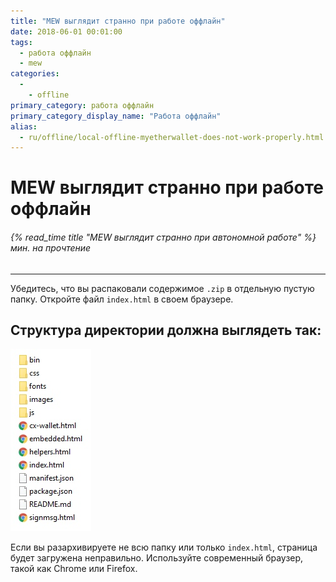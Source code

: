 ```yaml
---
title: "MEW выглядит странно при работе оффлайн"
date: 2018-06-01 00:01:00
tags:
  - работа оффлайн
  - mew
categories:
  - 
    - offline
primary_category: работа оффлайн
primary_category_display_name: "Работа оффлайн"
alias:
  - ru/offline/local-offline-myetherwallet-does-not-work-properly.html
---
```


# __MEW выглядит странно при работе оффлайн__
###### {% read_time title "MEW выглядит странно при автономной работе" %} мин. на прочтение
***

Убедитесь, что вы распаковали содержимое `.zip` в отдельную пустую папку. Откройте файл `index.html` в своем браузере.



## __Структура директории должна выглядеть так:__



<img src="/images/posts/offline/Wb08Tm3.jpg" width="" />



Если вы разархивируете не всю папку или только `index.html`, страница будет загружена неправильно. Используйте современный браузер, такой как Chrome или Firefox.